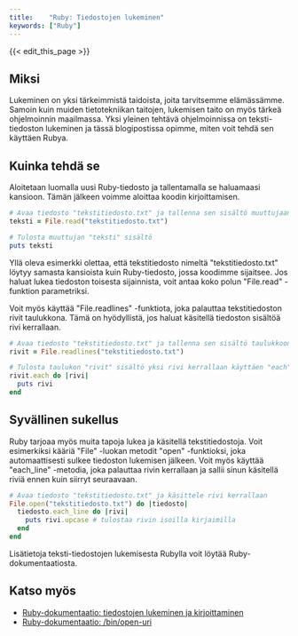 ```yaml
---
title:    "Ruby: Tiedostojen lukeminen"
keywords: ["Ruby"]
---
```


{{< edit_this_page >}}

## Miksi

Lukeminen on yksi tärkeimmistä taidoista, joita tarvitsemme elämässämme. Samoin kuin muiden tietotekniikan taitojen, lukemisen taito on myös tärkeä ohjelmoinnin maailmassa. Yksi yleinen tehtävä ohjelmoinnissa on teksti-tiedoston lukeminen ja tässä blogipostissa opimme, miten voit tehdä sen käyttäen Rubya.

## Kuinka tehdä se

Aloitetaan luomalla uusi Ruby-tiedosto ja tallentamalla se haluamaasi kansioon. Tämän jälkeen voimme aloittaa koodin kirjoittamisen.

```Ruby
# Avaa tiedosto "tekstitiedosto.txt" ja tallenna sen sisältö muuttujaan "teksti"
teksti = File.read("tekstitiedosto.txt")

# Tulosta muuttujan "teksti" sisältö
puts teksti
```

Yllä oleva esimerkki olettaa, että tekstitiedosto nimeltä "tekstitiedosto.txt" löytyy samasta kansioista kuin Ruby-tiedosto, jossa koodimme sijaitsee. Jos haluat lukea tiedoston toisesta sijainnista, voit antaa koko polun "File.read" -funktion parametriksi.

Voit myös käyttää "File.readlines" -funktiota, joka palauttaa tekstitiedoston rivit taulukkona. Tämä on hyödyllistä, jos haluat käsitellä tiedoston sisältöä rivi kerrallaan.

```Ruby
# Avaa tiedosto "tekstitiedosto.txt" ja tallenna sen sisältö taulukkoon "rivit"
rivit = File.readlines("tekstitiedosto.txt")

# Tulosta taulukon "rivit" sisältö yksi rivi kerrallaan käyttäen "each" -metodia
rivit.each do |rivi|
  puts rivi
end
```

## Syvällinen sukellus

Ruby tarjoaa myös muita tapoja lukea ja käsitellä tekstitiedostoja. Voit esimerkiksi kääriä "File" -luokan metodit "open" -funktioksi, joka automaattisesti sulkee tiedoston lukemisen jälkeen. Voit myös käyttää "each_line" -metodia, joka palauttaa rivin kerrallaan ja sallii sinun käsitellä riviä ennen kuin siirryt seuraavaan.

```Ruby
# Avaa tiedosto "tekstitiedosto.txt" ja käsittele rivi kerrallaan
File.open("tekstitiedosto.txt") do |tiedosto|
  tiedosto.each_line do |rivi|
    puts rivi.upcase # tulostaa rivin isoilla kirjaimilla
  end
end
```

Lisätietoja teksti-tiedostojen lukemisesta Rubylla voit löytää Ruby-dokumentaatiosta.

## Katso myös

- [Ruby-dokumentaatio: tiedostojen lukeminen ja kirjoittaminen](https://ruby-doc.org/core-2.6/File.html)
- [Ruby-dokumentaatio: /bin/open-uri](https://ruby-doc.org/stdlib-2.6.3/libdoc/open-uri/rdoc/OpenURI.html)